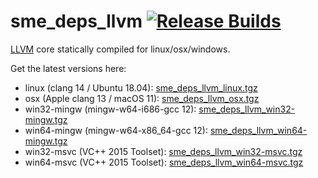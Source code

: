 # sme_deps_llvm [![Release Builds](https://github.com/spatial-model-editor/sme_deps_llvm/actions/workflows/release.yml/badge.svg)](https://github.com/spatial-model-editor/sme_deps_llvm/actions/workflows/release.yml)

[LLVM](https://llvm.org/) core statically compiled for linux/osx/windows.

Get the latest versions here:

- linux (clang 14 / Ubuntu 18.04): [sme_deps_llvm_linux.tgz](https://github.com/spatial-model-editor/sme_deps_llvm/releases/latest/download/sme_deps_llvm_linux.tgz)
- osx (Apple clang 13 / macOS 11): [sme_deps_llvm_osx.tgz](https://github.com/spatial-model-editor/sme_deps_llvm/releases/latest/download/sme_deps_llvm_osx.tgz)
- win32-mingw (mingw-w64-i686-gcc 12): [sme_deps_llvm_win32-mingw.tgz](https://github.com/spatial-model-editor/sme_deps_llvm/releases/latest/download/sme_deps_llvm_win32-mingw.tgz)
- win64-mingw (mingw-w64-x86_64-gcc 12): [sme_deps_llvm_win64-mingw.tgz](https://github.com/spatial-model-editor/sme_deps_llvm/releases/latest/download/sme_deps_llvm_win64-mingw.tgz)
- win32-msvc (VC++ 2015 Toolset): [sme_deps_llvm_win32-msvc.tgz](https://github.com/spatial-model-editor/sme_deps_llvm/releases/latest/download/sme_deps_llvm_win32-msvc.tgz)
- win64-msvc (VC++ 2015 Toolset): [sme_deps_llvm_win64-msvc.tgz](https://github.com/spatial-model-editor/sme_deps_llvm/releases/latest/download/sme_deps_llvm_win64-msvc.tgz)
